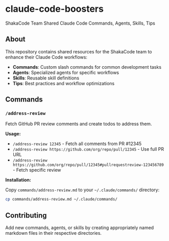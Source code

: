 # claude-code-boosters

ShakaCode Team Shared Claude Code Commands, Agents, Skills, Tips

## About

This repository contains shared resources for the ShakaCode team to enhance their Claude Code workflows:

- **Commands**: Custom slash commands for common development tasks
- **Agents**: Specialized agents for specific workflows
- **Skills**: Reusable skill definitions
- **Tips**: Best practices and workflow optimizations

## Commands

### `/address-review`

Fetch GitHub PR review comments and create todos to address them.

**Usage:**
- `/address-review 12345` - Fetch all comments from PR #12345
- `/address-review https://github.com/org/repo/pull/12345` - Use full PR URL
- `/address-review https://github.com/org/repo/pull/12345#pullrequestreview-123456789` - Fetch specific review

**Installation:**

Copy `commands/address-review.md` to your `~/.claude/commands/` directory:

```bash
cp commands/address-review.md ~/.claude/commands/
```

## Contributing

Add new commands, agents, or skills by creating appropriately named markdown files in their respective directories.
